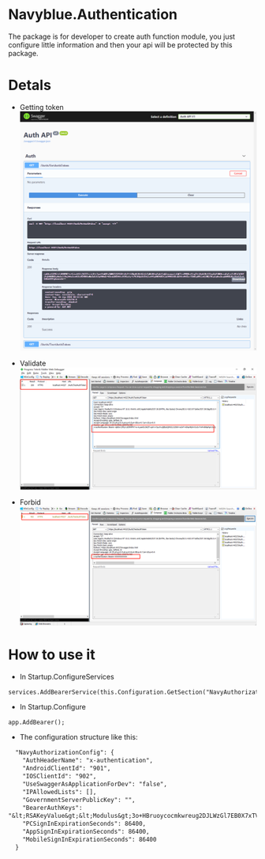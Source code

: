 # Navyblue.Authentication
The package is for developer to create auth function module, you just configure little information and then your api will be protected by this package.

# Detals
- Getting token
![gettoken](/Images/gettoken.png)

- Validate
![validate](/Images/validate.png)

- Forbid
![validate](/Images/error.png)

# How to use it
- In Startup.ConfigureServices
```
services.AddBearerService(this.Configuration.GetSection("NavyAuthorizationConfig"));
```
- In Startup.Configure
```
app.AddBearer();
```
- The configuration structure like this:
```
  "NavyAuthorizationConfig": {
    "AuthHeaderName": "x-authentication",
    "AndroidClientId": "901",
    "IOSClientId": "902",
    "UseSwaggerAsApplicationForDev": "false",
    "IPAllowedLists": [],
    "GovernmentServerPublicKey": "",
    "BearerAuthKeys": "&lt;RSAKeyValue&gt;&lt;Modulus&gt;3o+HBruoycocmkwreug2DJLWzGl7EB0X7xTVvUOauVeX8O5t47jbllacZuv691W85pGO8ng6hQDiBvXtUz2uGJ5k8V6x2xbiK1qtMMP7QMxfLcg5zCB6i4RXFfqA5PXEtJt8S9mOk92rws1BoF3cSA9f7rNyqWToMYD+oGlATuxv5+PRr24HBm9w5eSxb24HvJbThMnUg0leLr77VY1LEOkUNn5TIQ38Y0Wo9gkwrCMLPXLLZqEU46sqAykhrvDOWtTczrBeRkqUICflmSK0OD0H6O958PwPzHW2h6mpFle4NQpP+QDmNbmK4zv7j71veelcuKV0WUcbXe/hfYSXzw==&lt;/Modulus&gt;&lt;Exponent&gt;AQAB&lt;/Exponent&gt;&lt;P&gt;7Qo+FrkpSBOuNUba7KoEW+L0yU8W+AETxeOVLST4Ugas/NlBnbPy/JsziIHp0IXz3f5HXVy+P/DPbztkCNXD3awyMNRQ2z+Otr90ybTQ5DMShugKRPGFtPs4m6ALtN8YSgzQJuK0BFB4d07IX0k3KHEqEob2UGcKT8Ogn4loDXE=&lt;/P&gt;&lt;Q&gt;8FzMQ/2F/O9UxRs5QMxCqFpuLE466iDY3oyZmwdOqKOn0uXs1UiVGXRcubBcGiQVbmMcCLlvogohjYp5mUU9Z1gTI6iklvOzoEOdxb8n92FwlOcZGval7L4DmHjLH2HFDjM4djNjAKdJngDg4r938QZIqONXSGeg3g06EymNWT8=&lt;/Q&gt;&lt;DP&gt;ey8ZeSGcjHJ90/4Qg3EPdtkJMRzC6PtWVT6iJaXSzn3dpEEbUmNT4Waeb1BkPBOA2lrsp14tGHmCs2F/6P9+HFMCelG7+1SaS+pPPQuUiyLne+hWfeGuBJGRp36S1tohe0oRWkPyHVPcZtQwWSRpX8D/hkVQ+BO0TiNx87aqtmE=&lt;/DP&gt;&lt;DQ&gt;Idc+3xezpJ/hlHq3vdrES8Wnm09MVihXwEWVXtFRjsaz2yqKBKFadKIAaBhfb0LDTa5ghQ3unKbGgJINernX4lPxJeUZfzNCh/7dGLlIHDk4y44Z58TwKXu7L91Z48o1H0Gw4ltrxezHnZpMD0Cb13BmDHktkcEdUgYUthv0jas=&lt;/DQ&gt;&lt;InverseQ&gt;MT1wLbYdxmf995ZTCSJQgyGgFSqr3Fkdt/wYJP9VMUnYKp6PPHzTOs3urul6YIs9GWQ+hl7JBiqOQgUPsSc2WkUt2q/3kf7eKnzJiFrz8sOgL4sU7oxKgUW+i0wnfgvRmbU2R8b6vFBkfI6HFtdhRqzo5llZFe8/+Gl1ZK7SYGY=&lt;/InverseQ&gt;&lt;D&gt;ZD113fD4sUYwQsiqzrU23svmJfQeQuAvrvWN3SxNTEwo+ZGR+f6BHIHO+MYxZ2P87EZEAW5oQQ5oPyVV6md9+cWhhlsVtS1l2YwCNFQY3pMODVNAwPEh8KO/C32jvzv4iDX9sjX/MxckrN0AwWd09xnBpgO50ZTKxb0pMfulxMV/Dbykip10SdF4wZ7RSg8p0ol8WSwbhYGbgTp2aJEsVj9SZQCbXifW2P37lpFlfz20Sm4+vhDcrZhpFtHh2LILA+sqxVDw0hOkXuyEu8FQu1FahzX3xd+GrG77EcowpSP0gyfsN6qKUfwaP0jW+f7Ze0uOFHiav5/CSwhu5jm/MQ==&lt;/D&gt;&lt;/RSAKeyValue&gt;",
    "PCSignInExpirationSeconds": 86400,
    "AppSignInExpirationSeconds": 86400,
    "MobileSignInExpirationSeconds": 86400
  }
```